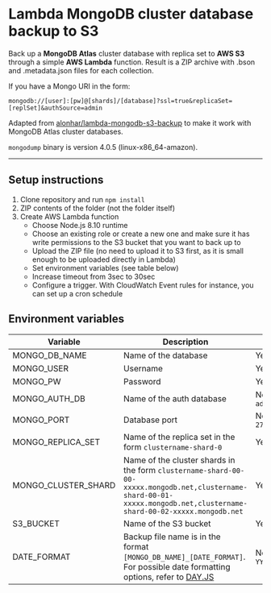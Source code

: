 # Lambda MongoDB cluster database backup to S3

Back up a **MongoDB Atlas** cluster database with replica set to **AWS S3** through a simple **AWS Lambda** function. Result is a ZIP archive with .bson and .metadata.json files for each collection.

If you have a Mongo URI in the form:
```
mongodb://[user]:[pw]@[shards]/[database]?ssl=true&replicaSet=[replSet]&authSource=admin
```

Adapted from [alonhar/lambda-mongodb-s3-backup](https://github.com/alonhar/lambda-mongodb-s3-backup) to make it work with MongoDB Atlas cluster databases.

`mongodump` binary is version 4.0.5 (linux-x86_64-amazon).

___

## Setup instructions

1. Clone repository and run `npm install`
2. ZIP contents of the folder (not the folder itself)
3. Create AWS Lambda function
   - Choose Node.js 8.10 runtime
   - Choose an existing role or create a new one and make sure it has write permissions to the S3 bucket that you want to back up to
   - Upload the ZIP file (no need to upload it to S3 first, as it is small enough to be uploaded directly in Lambda)
   - Set environment variables (see table below)
   - Increase timeout from 3sec to 30sec
   - Configure a trigger. With CloudWatch Event rules for instance, you can set up a cron schedule

## Environment variables

| Variable | Description | Required? |
| --- | --- | --- |
| MONGO_DB_NAME | Name of the database | Yes |
| MONGO_USER | Username | Yes |
| MONGO_PW | Password | Yes |
| MONGO_AUTH_DB | Name of the auth database | No. Default is `admin` |
| MONGO_PORT | Database port | No. Default is `27017` |
| MONGO_REPLICA_SET | Name of the replica set in the form `clustername-shard-0` | Yes |
| MONGO_CLUSTER_SHARD | Name of the cluster shards in the form `clustername-shard-00-00-xxxxx.mongodb.net,clustername-shard-00-01-xxxxx.mongodb.net,clustername-shard-00-02-xxxxx.mongodb.net` | Yes |
| S3_BUCKET | Name of the S3 bucket | Yes |
| DATE_FORMAT | Backup file name is in the format `[MONGO_DB_NAME]_[DATE_FORMAT]`. For possible date formatting options, refer to [DAY.JS](https://github.com/iamkun/dayjs/blob/master/docs/en/API-reference.md#format) | No. Default is `YYYYMMDD_HHmmss` |
